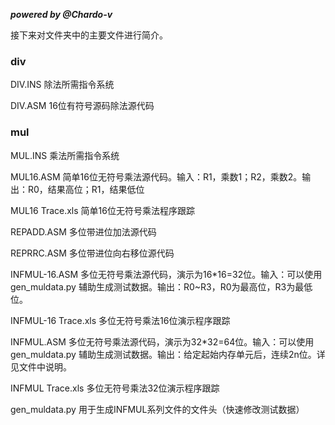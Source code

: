 ***powered by @Chardo-v***

接下来对文件夹中的主要文件进行简介。

### div

DIV.INS 除法所需指令系统

DIV.ASM 16位有符号源码除法源代码



### mul

MUL.INS 乘法所需指令系统



MUL16.ASM 简单16位无符号乘法源代码。输入：R1，乘数1；R2，乘数2。输出：R0，结果高位；R1，结果低位

MUL16 Trace.xls 简单16位无符号乘法程序跟踪



REPADD.ASM 多位带进位加法源代码

REPRRC.ASM 多位带进位向右移位源代码



INFMUL-16.ASM 多位无符号乘法源代码，演示为16*16=32位。输入：可以使用gen_muldata.py 辅助生成测试数据。输出：R0~R3，R0为最高位，R3为最低位。

INFMUL-16 Trace.xls 多位无符号乘法16位演示程序跟踪



INFMUL.ASM 多位无符号乘法源代码，演示为32*32=64位。输入：可以使用gen_muldata.py 辅助生成测试数据。输出：给定起始内存单元后，连续2n位。详见文件中说明。

INFMUL Trace.xls 多位无符号乘法32位演示程序跟踪



gen_muldata.py 用于生成INFMUL系列文件的文件头（快速修改测试数据）

